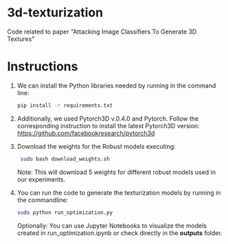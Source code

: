 # 3d-texturization
Code related to paper "Attacking Image Classifiers To Generate 3D Textures"

# **Instructions**
1. We can install the Python libraries needed by running in the command line:
    ```bash
    pip install -r requirements.txt
    ```

2. Additionally, we used Pytorch3D v.0.4.0 and Pytorch. Follow the corresponding instruction to install the latest Pytorch3D version:
https://github.com/facebookresearch/pytorch3d

3. Download the weights for the Robust models executing:
   ```bash
    sudo bash download_weights.sh
    ```
    Note: This will download 5 weights for different robust models used in our experiments.

4. You can run the code to generate the texturization models by running in the commandline:
    ```bash
    sudo python run_optimization.py
    ```

    Optionally: You can use Jupyter Notebooks to visualize the models created in run_optimization.ipynb or check directly in the **outputs** folder.
